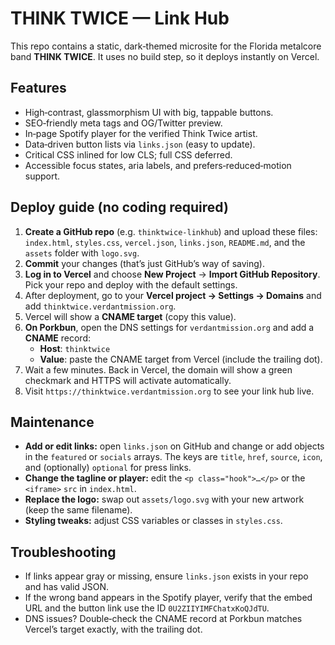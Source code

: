 
# THINK TWICE — Link Hub

This repo contains a static, dark‑themed microsite for the Florida metalcore band **THINK TWICE**. It uses no build step, so it deploys instantly on Vercel.

## Features

- High‑contrast, glassmorphism UI with big, tappable buttons.
- SEO‑friendly meta tags and OG/Twitter preview.
- In‑page Spotify player for the verified Think Twice artist.
- Data‑driven button lists via `links.json` (easy to update).
- Critical CSS inlined for low CLS; full CSS deferred.
- Accessible focus states, aria labels, and prefers‑reduced‑motion support.

## Deploy guide (no coding required)

1. **Create a GitHub repo** (e.g. `thinktwice-linkhub`) and upload these files: `index.html`, `styles.css`, `vercel.json`, `links.json`, `README.md`, and the `assets` folder with `logo.svg`.
2. **Commit** your changes (that’s just GitHub’s way of saving).
3. **Log in to Vercel** and choose **New Project** → **Import GitHub Repository**. Pick your repo and deploy with the default settings.
4. After deployment, go to your **Vercel project → Settings → Domains** and add `thinktwice.verdantmission.org`.
5. Vercel will show a **CNAME target** (copy this value).
6. **On Porkbun**, open the DNS settings for `verdantmission.org` and add a **CNAME** record:
   - **Host**: `thinktwice`
   - **Value**: paste the CNAME target from Vercel (include the trailing dot).
7. Wait a few minutes. Back in Vercel, the domain will show a green checkmark and HTTPS will activate automatically.
8. Visit `https://thinktwice.verdantmission.org` to see your link hub live.

## Maintenance

- **Add or edit links:** open `links.json` on GitHub and change or add objects in the `featured` or `socials` arrays. The keys are `title`, `href`, `source`, `icon`, and (optionally) `optional` for press links.
- **Change the tagline or player:** edit the `<p class="hook">…</p>` or the `<iframe>` `src` in `index.html`.
- **Replace the logo:** swap out `assets/logo.svg` with your new artwork (keep the same filename).
- **Styling tweaks:** adjust CSS variables or classes in `styles.css`.

## Troubleshooting

- If links appear gray or missing, ensure `links.json` exists in your repo and has valid JSON.
- If the wrong band appears in the Spotify player, verify that the embed URL and the button link use the ID `0U2ZIIYIMFChatxKoQJdTU`.
- DNS issues? Double‑check the CNAME record at Porkbun matches Vercel’s target exactly, with the trailing dot.

